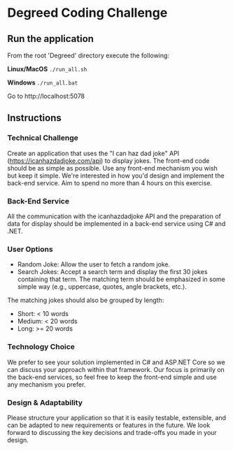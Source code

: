 # Degreed Coding Challenge

## Run the application

From the root 'Degreed' directory execute the following:

**Linux/MacOS**
`./run_all.sh`

**Windows**
`./run_all.bat`

Go to http://localhost:5078

## Instructions

### Technical Challenge
Create an application that uses the "I can haz dad joke" API (https://icanhazdadjoke.com/api) to display jokes. The front-end code should be as simple as possible. Use any front-end mechanism you wish but keep it simple. We're interested in how you'd design and implement the back-end service. Aim to spend no more than 4 hours on this exercise.

### Back-End Service
All the communication with the icanhazdadjoke API and the preparation of data for display should be implemented in a back-end service using C# and .NET.

### User Options
*	Random Joke: Allow the user to fetch a random joke.
*	Search Jokes: Accept a search term and display the first 30 jokes containing that term. The matching term should be emphasized in some simple way (e.g., uppercase, quotes, angle brackets, etc.).

The matching jokes should also be grouped by length:
*	Short: < 10 words
*	Medium: < 20 words
*	Long: >= 20 words

### Technology Choice
We prefer to see your solution implemented in C# and ASP.NET Core so we can discuss your approach within that framework. Our focus is primarily on the back-end services, so feel free to keep the front-end simple and use any mechanism you prefer.

### Design & Adaptability
Please structure your application so that it is easily testable, extensible, and can be adapted to new requirements or features in the future. We look forward to discussing the key decisions and trade-offs you made in your design.
